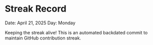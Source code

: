 # Streak Record

Date: April 21, 2025
Day: Monday

Keeping the streak alive! This is an automated backdated commit to maintain GitHub contribution streak.